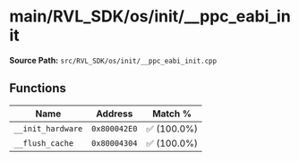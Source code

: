 # main/RVL_SDK/os/init/__ppc_eabi_init

**Source Path:** `src/RVL_SDK/os/init/__ppc_eabi_init.cpp`

## Functions

| Name | Address | Match % |
|------|---------|---------|
| `__init_hardware` | `0x800042E0` | :white_check_mark: (100.0%) |
| `__flush_cache` | `0x80004304` | :white_check_mark: (100.0%) |
